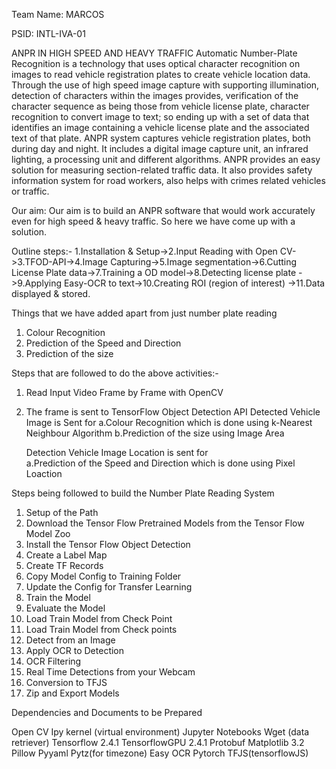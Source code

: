 Team Name: MARCOS

PSID: INTL-IVA-01

ANPR IN HIGH SPEED AND HEAVY TRAFFIC
Automatic Number-Plate Recognition is a technology that uses optical character recognition on images to read vehicle registration plates to create vehicle location data. Through the use of high speed image capture with supporting illumination, detection of characters within the images provides, verification of the character sequence as being those from vehicle license plate, character recognition to convert image to text; so ending up with a set of data that identifies an image containing a vehicle license plate and the associated text of that plate. ANPR system captures vehicle registration plates, both during day and night. It includes a digital image capture unit, an infrared lighting, a processing unit and different algorithms. ANPR provides an easy solution for measuring section-related traffic data. It also provides safety information system for road workers, also helps with crimes related vehicles or traffic.

Our aim: Our aim is to build an ANPR software that would work accurately even for high speed & heavy traffic. So here we have come up with a solution.

Outline steps:- 1.Installation & Setup->2.Input Reading with Open CV->3.TFOD-API->4.Image Capturing->5.Image segmentation->6.Cutting License Plate data->7.Training a OD model->8.Detecting license plate ->9.Applying Easy-OCR to text->10.Creating ROI  (region of interest) ->11.Data displayed & stored.

Things that we have added apart from just number plate reading

1. Colour Recognition 
2. Prediction of the Speed and Direction
3. Prediction of the size 

Steps that are followed to do the above activities:-

1. Read Input Video Frame by Frame with OpenCV
2. The frame is sent to TensorFlow Object Detection API
      Detected Vehicle Image is Sent for 
         a.Colour Recognition which is done using k-Nearest Neighbour Algorithm
         b.Prediction of the size using Image Area
      
      Detection Vehicle Image Location is sent for\
         a.Prediction of the Speed and Direction which is done using Pixel Loaction
         

Steps being followed to build the Number Plate Reading System

1. Setup of the Path
2. Download the Tensor Flow Pretrained Models from the Tensor Flow Model Zoo
3. Install the Tensor Flow Object Detection
4. Create a Label Map
5. Create TF Records
6. Copy Model Config to Training Folder
7. Update the Config for Transfer Learning
8. Train the Model
9. Evaluate the Model
10. Load Train Model from Check Point
11. Load Train Model from Check points
12. Detect from an Image
13. Apply OCR to Detection
14. OCR Filtering
15. Real Time Detections from your Webcam
16. Conversion to TFJS
17. Zip and Export Models

Dependencies and Documents to be Prepared

Open CV
Ipy kernel (virtual environment)
Jupyter Notebooks
Wget (data retriever)
Tensorflow 2.4.1 
TensorflowGPU 2.4.1
Protobuf
Matplotlib 3.2
Pillow
Pyyaml
Pytz(for timezone)
Easy OCR
Pytorch
TFJS(tensorflowJS)


